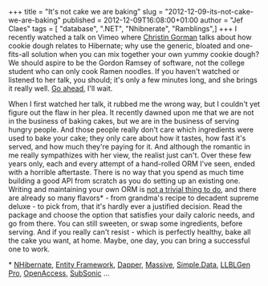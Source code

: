 +++
title = "It's not cake we are baking"
slug = "2012-12-09-its-not-cake-we-are-baking"
published = 2012-12-09T16:08:00+01:00
author = "Jef Claes"
tags = [ "database", ".NET", "Nhibnerate", "Ramblings",]
+++
I recently watched a talk on Vimeo where [Christin
Gorman](https://twitter.com/ChristinGorman) talks about how cookie dough
relates to Hibernate; why use the generic, bloated and one-fits-all
solution when you can mix together your own yummy cookie dough? We
should aspire to be the Gordon Ramsey of software, not the college
student who can only cook Ramen noodles. If you haven't watched or
listened to her talk, you should; it's only a few minutes long, and she
brings it really well. [Go ahead](http://vimeo.com/28885655), I'll
wait.  
  
When I first watched her talk, it rubbed me the wrong way, but I
couldn't yet figure out the flaw in her plea. It recently dawned upon me
that we are not in the business of baking cakes, but we are in the
business of serving hungry people. And those people really don't care
which ingredients were used to bake your cake; they only care about how
it tastes, how fast it's served, and how much they're paying for it. And
although the romantic in me really sympathizes with her view, the
realist just can't. Over these few years only, each and every attempt of
a hand-rolled ORM I've seen, ended with a horrible aftertaste. There is
no way that you spend as much time building a good API from scratch as
you do setting up an existing one. Writing and maintaining your own ORM
is [not a trivial thing to
do](http://ayende.com/blog/1340/25-reasons-not-to-write-your-own-object-relational-mapper),
and there are already so many flavors\* - from grandma's recipe to
decadent supreme deluxe - to pick from, that it's hardly ever a
justified decision. Read the package and choose the option that
satisfies your daily caloric needs, and go from there. You can still
sweeten, or swap some ingredients, before serving. And if you really
can't resist - which is perfectly healthy, bake all the cake you want,
at home. Maybe, one day, you can bring a successful one to work.  
  
\* [NHibernate](http://nhforge.org/), [Entity
Framework](http://msdn.microsoft.com/en-us/data/ef.aspx),
[Dapper](http://code.google.com/p/dapper-dot-net/),
[Massive](https://github.com/robconery/massive),
[Simple.Data](http://simple.data/), [LLBLGen
Pro](http://www.llblgen.com/),
[OpenAccess](http://www.telerik.com/products/orm.aspx),
[SubSonic](http://subsonicproject.com/) ...
